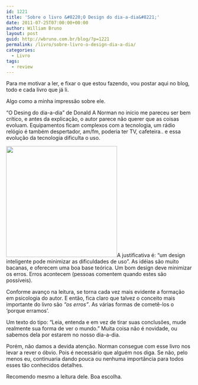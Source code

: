 ```yaml
---
id: 1221
title: 'Sobre o livro &#8220;O Design do dia-a-dia&#8221;'
date: 2011-07-25T07:00:00+00:00
author: William Bruno
layout: post
guid: http://wbruno.com.br/blog/?p=1221
permalink: /livro/sobre-livro-o-design-dia-a-dia/
categories:
  - Livro
tags:
  - review
---
```

Para me motivar a ler, e fixar o que estou fazendo, vou postar aqui no blog, todo e cada livro que já li.
  
Algo como a minha impressão sobre ele.

&#8220;O Desing do dia-a-dia&#8221; de Donald A Norman no início me pareceu ser bem crítico, e antes da explicação, o autor parece não querer que as coisas evoluam. Equipamentos ficam complexos com a tecnologia, um rádio relógio é também despertador, am/fm, poderia ter TV, cafeteira.. e essa evolução da tecnologia dificulta o uso.
  
<!--more-->


  
[<img src="http://wbruno.com.br/wp-content/uploads/2011/07/1734852_4-300x300.jpg" alt="" title="1734852_4" width="300" height="300" class="alignleft size-medium wp-image-1222" srcset="http://wbruno.com.br/wp-content/uploads/2011/07/1734852_4-300x300.jpg 300w, http://wbruno.com.br/wp-content/uploads/2011/07/1734852_4-150x150.jpg 150w, http://wbruno.com.br/wp-content/uploads/2011/07/1734852_4.jpg 500w" sizes="(max-width: 300px) 100vw, 300px" />](http://wbruno.com.br/wp-content/uploads/2011/07/1734852_4.jpg)A justificativa é: &#8220;um design inteligente pode minimizar as dificuldades de uso&#8221;. As idéias são muito bacanas, e oferecem uma boa base teórica. Um bom design deve minimizar os erros. Erros acontecem (pessoas comentem quando estes são possíveis).

Conforme avanço na leitura, se torna cada vez mais evidente a formação em psicologia do autor. E então, fica claro que talvez o conceito mais importante do livro são _&#8220;os erros&#8221;_. As várias formas de cometê-los o &#8216;porque erramos&#8217;.

Um texto do tipo: &#8220;Leia, entenda e em vez de tirar suas conclusões, mude realmente sua forma de ver o mundo.&#8221; Muita coisa não é novidade, ou sabemos dela por estarem no nosso dia-a-dia.

Porém, não damos a devida atenção. Norman consegue com esse livro nos levar a rever o óbvio. Pois é necessário que alguém nos diga. Se não, pelo menos eu, continuaria dando pouca ou nenhuma importância para todos esses tão conhecidos detalhes.

Recomendo mesmo a leitura dele. Boa escolha.